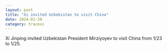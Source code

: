 ```yaml
---
layout: post
title: "Xi invited Uzbekistan to visit China"
date: 2024-01-20
category: tracexi
---
```


Xi Jinping invited Uzbekistan President Mirziyoyev to visit China from 1/23 to 1/25.

